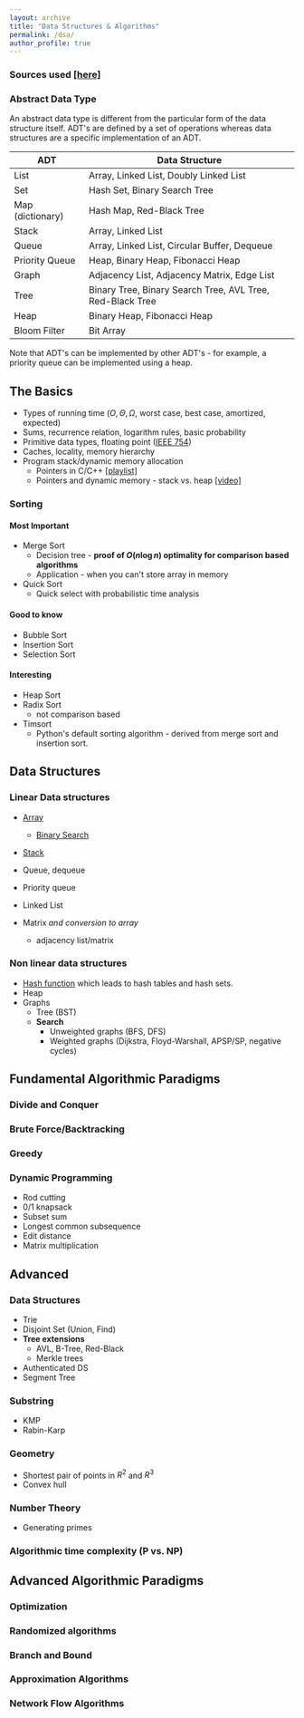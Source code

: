 ```yaml
---
layout: archive
title: "Data Structures & Algorithms"
permalink: /dsa/
author_profile: true
---
```


### Sources used [[here]](../dsa/sources.md)

### Abstract Data Type

An abstract data type is different from the particular form of the data structure itself. ADT's are defined by a set of operations whereas data structures are a specific implementation of an ADT.

| ADT | Data Structure |
| -----| --------------------- |
| List | Array, Linked List, Doubly Linked List|
| Set | Hash Set, Binary Search Tree|
| Map (dictionary) | Hash Map, Red-Black Tree|
| Stack| Array, Linked List|
| Queue | Array, Linked List, Circular Buffer, Dequeue|
| Priority Queue | Heap, Binary Heap, Fibonacci Heap|
| Graph | Adjacency List, Adjacency Matrix, Edge List|
| Tree | Binary Tree, Binary Search Tree, AVL Tree, Red-Black Tree|
| Heap | Binary Heap, Fibonacci Heap|
| Bloom Filter | Bit Array|

Note that ADT's can be implemented by other ADT's - for example, a priority queue can be implemented using a heap.

## The Basics

- Types of running time ($O, \Theta, \Omega$, worst case, best case, amortized, expected)
- Sums, recurrence relation, logarithm rules, basic probability
- Primitive data types, floating point ([IEEE 754](https://www.geeksforgeeks.org/ieee-standard-754-floating-point-numbers/))
- Caches, locality, memory hierarchy
- Program stack/dynamic memory allocation
  - Pointers in C/C++ [[playlist]](https://www.youtube.com/playlist?list=PL2_aWCzGMAwLZp6LMUKI3cc7pgGsasm2_)
  - Pointers and dynamic memory - stack vs. heap [[video]](https://www.youtube.com/watch?v=_8-ht2AKyH4&ab_channel=mycodeschool)
  
### Sorting

#### Most Important

- Merge Sort
  - Decision tree - **proof of $O(n \log n)$ optimality for comparison based algorithms**
  - Application - when you can't store array in memory
- Quick Sort
  - Quick select with probabilistic time analysis

#### Good to know

- Bubble Sort
- Insertion Sort
- Selection Sort

#### Interesting

- Heap Sort
- Radix Sort
  - not comparison based
- Timsort
  - Python's default sorting algorithm - derived from merge sort and insertion sort.

## Data Structures

### Linear Data structures

- [Array](../dsa/array.md)
  - [Binary Search](../dsa/binary_search.md)

- [Stack](../dsa/stack.md)
- Queue, dequeue
- Priority queue
- Linked List
- Matrix *and conversion to array*
  - adjacency list/matrix

### Non linear data structures

- [Hash function](../dsa/hash_function.md) which leads to hash tables and hash sets.
- Heap
- Graphs
  - Tree (BST)
  - **Search**
    - Unweighted graphs (BFS, DFS)
    - Weighted graphs (Dijkstra, Floyd-Warshall, APSP/SP, negative cycles)

## Fundamental Algorithmic Paradigms

### Divide and Conquer

### Brute Force/Backtracking

### Greedy

### Dynamic Programming

- Rod cutting
- 0/1 knapsack
- Subset sum
- Longest common subsequence
- Edit distance
- Matrix multiplication

## Advanced

### Data Structures

- Trie
- Disjoint Set (Union, Find)
- **Tree extensions**
  - AVL, B-Tree, Red-Black
  - Merkle trees
- Authenticated DS
- Segment Tree

### Substring

- KMP
- Rabin-Karp

### Geometry

- Shortest pair of points in $R^2$ and $R^3$
- Convex hull

### Number Theory

- Generating primes

### Algorithmic time complexity (P vs. NP)

## Advanced Algorithmic Paradigms

### Optimization

### Randomized algorithms

### Branch and Bound

### Approximation Algorithms

### Network Flow Algorithms
